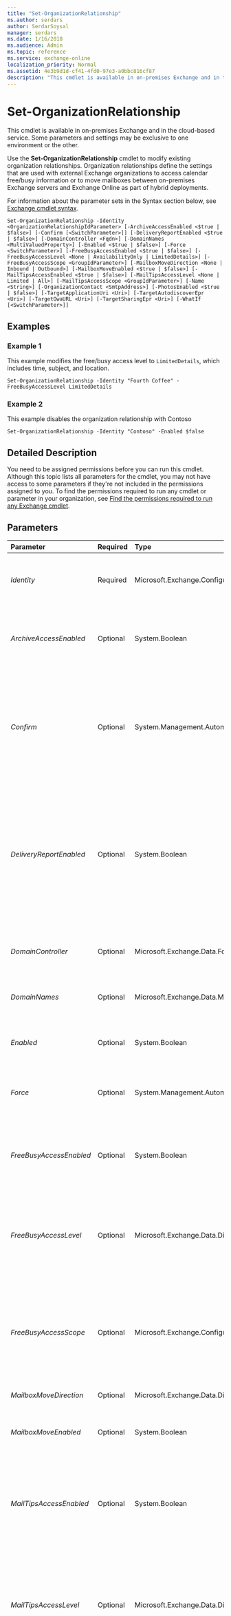 ```yaml
---
title: "Set-OrganizationRelationship"
ms.author: serdars
author: SerdarSoysal
manager: serdars
ms.date: 1/16/2018
ms.audience: Admin
ms.topic: reference
ms.service: exchange-online
localization_priority: Normal
ms.assetid: 4e3b9d1d-cf41-4fd0-97e3-a0bbc816cf87
description: "This cmdlet is available in on-premises Exchange and in the cloud-based service. Some parameters and settings may be exclusive to one environment or the other."
---
```


# Set-OrganizationRelationship

This cmdlet is available in on-premises Exchange and in the cloud-based service. Some parameters and settings may be exclusive to one environment or the other. 
  
Use the **Set-OrganizationRelationship** cmdlet to modify existing organization relationships. Organization relationships define the settings that are used with external Exchange organizations to access calendar free/busy information or to move mailboxes between on-premises Exchange servers and Exchange Online as part of hybrid deployments.
  
For information about the parameter sets in the Syntax section below, see [Exchange cmdlet syntax](https://technet.microsoft.com/library/bb123552.aspx). 
  
```
Set-OrganizationRelationship -Identity <OrganizationRelationshipIdParameter> [-ArchiveAccessEnabled <$true | $false>] [-Confirm [<SwitchParameter>]] [-DeliveryReportEnabled <$true | $false>] [-DomainController <Fqdn>] [-DomainNames <MultiValuedProperty>] [-Enabled <$true | $false>] [-Force <SwitchParameter>] [-FreeBusyAccessEnabled <$true | $false>] [-FreeBusyAccessLevel <None | AvailabilityOnly | LimitedDetails>] [-FreeBusyAccessScope <GroupIdParameter>] [-MailboxMoveDirection <None | Inbound | Outbound>] [-MailboxMoveEnabled <$true | $false>] [-MailTipsAccessEnabled <$true | $false>] [-MailTipsAccessLevel <None | Limited | All>] [-MailTipsAccessScope <GroupIdParameter>] [-Name <String>] [-OrganizationContact <SmtpAddress>] [-PhotosEnabled <$true | $false>] [-TargetApplicationUri <Uri>] [-TargetAutodiscoverEpr <Uri>] [-TargetOwaURL <Uri>] [-TargetSharingEpr <Uri>] [-WhatIf [<SwitchParameter>]]

```

## Examples
<a name="Examples"> </a>

### Example 1

This example modifies the free/busy access level to  `LimitedDetails`, which includes time, subject, and location.
  
```
Set-OrganizationRelationship -Identity "Fourth Coffee" -FreeBusyAccessLevel LimitedDetails
```

### Example 2

This example disables the organization relationship with Contoso
  
```
Set-OrganizationRelationship -Identity "Contoso" -Enabled $false
```

## Detailed Description
<a name="DetailedDescription"> </a>

You need to be assigned permissions before you can run this cmdlet. Although this topic lists all parameters for the cmdlet, you may not have access to some parameters if they're not included in the permissions assigned to you. To find the permissions required to run any cmdlet or parameter in your organization, see [Find the permissions required to run any Exchange cmdlet](https://technet.microsoft.com/library/mt432940.aspx).
  
## Parameters
<a name="DetailedDescription"> </a>

|**Parameter**|**Required**|**Type**|**Description**|
|:-----|:-----|:-----|:-----|
| _Identity_ <br/> |Required  <br/> |Microsoft.Exchange.Configuration.Tasks.OrganizationRelationshipIdParameter  <br/> | The _Identity_ parameter specifies the organization relationship that you want to modify. You can use any value that uniquely identifies the organization relationship. For example: <br/>  Name <br/>  Canonical name <br/>  GUID <br/> |
| _ArchiveAccessEnabled_ <br/> |Optional  <br/> |System.Boolean  <br/> | The _ArchiveAccessEnabled_ parameter specifies whether the organization relationship has been configured to provide remote archive access. Valid values are: <br/>  `$true`: The external organization provides remote access to mailbox archives.  <br/>  `$false`: The external organization doesn't provide remote access to mailbox archives. This is the default value  <br/> |
| _Confirm_ <br/> |Optional  <br/> |System.Management.Automation.SwitchParameter  <br/> | The _Confirm_ switch specifies whether to show or hide the confirmation prompt. How this switch affects the cmdlet depends on if the cmdlet requires confirmation before proceeding. <br/>  Destructive cmdlets (for example, **Remove-\*** cmdlets) have a built-in pause that forces you to acknowledge the command before proceeding. For these cmdlets, you can skip the confirmation prompt by using this exact syntax: `-Confirm:$false`.  <br/>  Most other cmdlets (for example, **New-\*** and **Set-\*** cmdlets) don't have a built-in pause. For these cmdlets, specifying the _Confirm_ switch without a value introduces a pause that forces you acknowledge the command before proceeding. <br/> |
| _DeliveryReportEnabled_ <br/> |Optional  <br/> |System.Boolean  <br/> | The _DeliveryReportEnabled_ parameter specifies whether Delivery Reports should be shared over the organization relationship. Valid values are: <br/>  `$true`: Delivery Reports should be shared over the organization relationship. This value means the organization has agreed to share all Delivery Reports with the external organization, and the organization relationship should be used to retrieve Delivery Report information from the external organization.  <br/>  `$false`: Delivery Reports shouldn't be shared over the organization relationship. This is the default value  <br/>  For message tracking to work in a cross-premises Exchange scenario, this parameter must be set to `$true` on both sides of the organization relationship. If the value of this parameter is set to `$false` on one or both sides of the organization relationship, message tracking between the organizations won't work in either direction. <br/> |
| _DomainController_ <br/> |Optional  <br/> |Microsoft.Exchange.Data.Fqdn  <br/> |This parameter is available only in on-premises Exchange.  <br/> The  _DomainController_ parameter specifies the domain controller that's used by this cmdlet to read data from or write data to Active Directory. You identify the domain controller by its fully qualified domain name (FQDN). For example, `dc01.contoso.com`.  <br/> |
| _DomainNames_ <br/> |Optional  <br/> |Microsoft.Exchange.Data.MultiValuedProperty  <br/> |The  _DomainNames_ parameter specifies the SMTP domains of the external organization. You can specify multiple domains separated by commas (for example, "contoso.com","northamerica.contoso.com"). <br/> |
| _Enabled_ <br/> |Optional  <br/> |System.Boolean  <br/> | The _Enabled_ parameter specifies whether to enable the organization relationship. Valid values are: <br/>  `$true`: The organization relationship is enabled. This is the default value.  <br/>  `$false`: The organization relationship is disabled. This value completely stops sharing for the organization relationship.  <br/> |
| _Force_ <br/> |Optional  <br/> |System.Management.Automation.SwitchParameter  <br/> |The  _Force_ switch specifies whether to suppress warning or confirmation messages. You can use this switch to run tasks programmatically where prompting for administrative input is inappropriate. You don't need to specify a value with this switch. <br/> |
| _FreeBusyAccessEnabled_ <br/> |Optional  <br/> |System.Boolean  <br/> | The _FreeBusyAccessEnabled_ parameter specifies whether the organization relationship should be used to retrieve free/busy information from the external organization. Valid values are: <br/>  `$true`: Free/busy information is retrieved from the external organization.  <br/>  `$false`: Free/busy information isn't retrieved from the external organization. This is the default value.  <br/>  You control the free/busy access level and scope by using the _FreeBusyAccessLevel_ and _FreeBusyAccessScope_ parameters. <br/> |
| _FreeBusyAccessLevel_ <br/> |Optional  <br/> |Microsoft.Exchange.Data.Directory.SystemConfiguration.FreeBusyAccessLevel  <br/> | The _FreeBusyAccessLevel_ parameter specifies the maximum amount of detail returned to the requesting organization. Valid values are: <br/>  `None`: No free/busy access.  <br/>  `AvailabilityOnly`: Free/busy access with time only.  <br/>  `LimitedDetails`: Free/busy access with time, subject, and location.  <br/>  This parameter is only meaningful when the _FreeBusyAccessEnabled_ parameter value is `$true`.  <br/> |
| _FreeBusyAccessScope_ <br/> |Optional  <br/> |Microsoft.Exchange.Configuration.Tasks.GroupIdParameter  <br/> | The _FreeBusyAccessScope_ parameter specifies a mail-enabled security group in the internal organization that contains users whose free/busy information is accessible by an external organization. You can use any value that uniquely identifies the group. <br/>  For example: <br/>  Name <br/>  Display name <br/>  Distinguished name (DN) <br/>  Canonical DN <br/>  GUID <br/>  This parameter is only meaningful when the _FreeBusyAccessEnabled_ parameter value is `$true`.  <br/> |
| _MailboxMoveDirection_ <br/> |Optional  <br/> |Microsoft.Exchange.Data.Directory.SystemConfiguration.MailboxMoveDirection  <br/> |This parameter is reserved for internal Microsoft use.  <br/> |
| _MailboxMoveEnabled_ <br/> |Optional  <br/> |System.Boolean  <br/> | The _MailboxMoveEnabled_ parameter specifies whether the organization relationship enables moving mailboxes to or from the external organization. Valid values are: <br/>  `$true`: Mailbox moves to or from the external organization are allowed.  <br/>  `$false`: Mailbox moves to from the external organization aren't allowed. This is the default value.  <br/> |
| _MailTipsAccessEnabled_ <br/> |Optional  <br/> |System.Boolean  <br/> | The _MailTipsAccessEnabled_ parameter specifies whether MailTips for users in this organization are returned over this organization relationship. Valid values are: <br/>  `$true`: MailTips for users in this organization are returned over the organization relationship.  <br/>  `$false`: MailTips for users in this organization aren't returned over the organization relationship. This is the default value.  <br/>  You control the MailTips access level by using the _MailTipsAccessLevel_ parameter. <br/> |
| _MailTipsAccessLevel_ <br/> |Optional  <br/> |Microsoft.Exchange.Data.Directory.SystemConfiguration.MailTipsAccessLevel  <br/> | The _MailTipsAccessLevel_ parameter specifies the level of MailTips data externally shared over this organization relationship. This parameter can have the following values: <br/>  `All`: All MailTips are returned, but the recipients in the remote organization are considered external. For the Auto Reply MailTip, the external Auto Reply message is returned.  <br/>  `Limited`: Only those MailTips that could prevent a non-delivery report (NDR) or an Auto Reply are returned. Custom MailTips, the Large Audience MailTip, and Moderated Recipient MailTips won't be returned.  <br/>  `None`: No MailTips are returned to the remote organization. This is the default value.  <br/>  This parameter is only meaningful when the _MailTipsAccessEnabled_ parameter value is `$true`.  <br/> |
| _MailTipsAccessScope_ <br/> |Optional  <br/> |Microsoft.Exchange.Configuration.Tasks.GroupIdParameter  <br/> | The _MailTipsAccessScope_ parameter specifies a mail-enabled security group in the internal organization that contains users whose free/busy information is accessible by an external organization. You can use any value that uniquely identifies the group. <br/>  For example: <br/>  Name <br/>  Display name <br/>  Distinguished name (DN) <br/>  Canonical DN <br/>  GUID <br/>  The default value is blank ( `$null`), which means no group is specified.  <br/>  If you use this parameter, recipient-specific MailTips are returned only for those recipients that are members of the specified group. The recipient-specific MailTips are: <br/>  Auto Reply <br/>  Mailbox Full <br/>  Custom <br/>  If you don't use this parameter, recipient-specific MailTips are returned for all recipients in the organization. <br/>  This restriction only applies to mailboxes, mail users, and mail contacts. It doesn't apply to distribution groups. <br/> |
| _Name_ <br/> |Optional  <br/> |System.String  <br/> |The  _Name_ parameter specifies the unique name of the organization relationship. The maximum length is 64 characters. <br/> |
| _OrganizationContact_ <br/> |Optional  <br/> |Microsoft.Exchange.Data.SmtpAddress  <br/> |The  _OrganizationContact_ parameter specifies the email address that can be used to contact the external organization (for example, administrator@fourthcoffee.com). <br/> |
| _PhotosEnabled_ <br/> |Optional  <br/> |System.Boolean  <br/> | The _PhotosEnabled_ parameter specifies whether photos for users in the internal organization are returned over the organization relationship. Valid values are: <br/>  `$true`: Photos for users in this organization are returned over the organization relationship.  <br/>  `$false`: Photos for users in this organization aren't returned over the organization relationship. This is the default value.  <br/> |
| _TargetApplicationUri_ <br/> |Optional  <br/> |System.Uri  <br/> |The  _TargetApplicationUri_ parameter specifies the target Uniform Resource Identifier (URI) of the external organization. The _TargetApplicationUri_ parameter is specified by Exchange when requesting a delegated token to retrieve free and busy information, for example, mail.contoso.com. <br/> |
| _TargetAutodiscoverEpr_ <br/> |Optional  <br/> |System.Uri  <br/> |The  _TargetAutodiscoverEpr_ parameter specifies the Autodiscover URL of Exchange Web Services for the external organization, for example, https://contoso.com/autodiscover/autodiscover.svc/wssecurity. Exchange uses Autodiscover to automatically detect the correct Exchangeserver endpoint to use for external requests. <br/> |
| _TargetOwaURL_ <br/> |Optional  <br/> |System.Uri  <br/> |The  _TargetOwaURL_ parameter specifies the Outlook on the web (formerly Outlook Web App) URL of the external organization that's defined in the organization relationship. It is used for Outlook on the web redirection in a cross-premise Exchange scenario. Configuring this attribute enables users in the organization to use their current Outlook on the web URL to access Outlook on the web in the external organization. <br/> |
| _TargetSharingEpr_ <br/> |Optional  <br/> |System.Uri  <br/> |The  _TargetSharingEpr_ parameter specifies the URL of the target Exchange Web Services for the external organization. <br/>  If you use this parameter, this URL is always used to reach the external Exchange server. TheURL that's specified by the _TargetAutoDiscoverEpr_ parameter isn't used to locate the external Exchange server. <br/> |
| _WhatIf_ <br/> |Optional  <br/> |System.Management.Automation.SwitchParameter  <br/> |The  _WhatIf_ switch simulates the actions of the command. You can use this switch to view the changes that would occur without actually applying those changes. You don't need to specify a value with this switch. <br/> |
   
## Input Types
<a name="InputTypes"> </a>

To see the input types that this cmdlet accepts, see [Cmdlet Input and Output Types](http://go.microsoft.com/fwlink/p/?linkId=616387). If the Input Type field for a cmdlet is blank, the cmdlet doesn't accept input data. 
  
## Return Types
<a name="ReturnTypes"> </a>

To see the return types, which are also known as output types, that this cmdlet accepts, see [Cmdlet Input and Output Types](http://go.microsoft.com/fwlink/p/?linkId=616387). If the Output Type field is blank, the cmdlet doesn't return data. 
  

